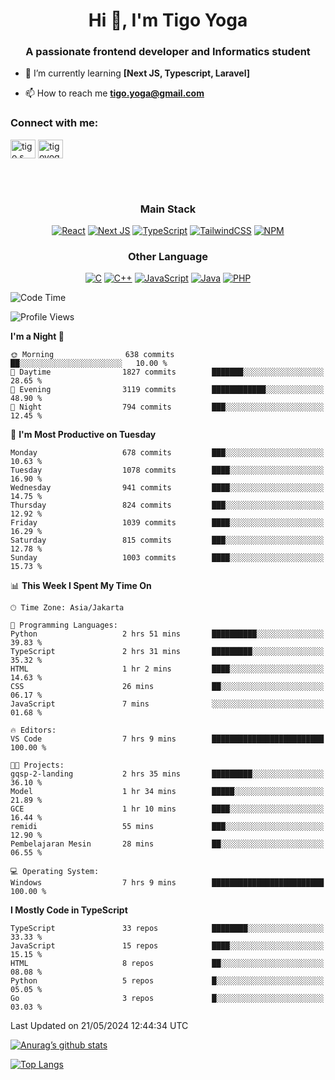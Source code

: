 <h1 align="center">Hi 👋, I'm Tigo Yoga</h1>
<h3 align="center">A passionate frontend developer and Informatics student</h3>

- 🌱 I’m currently learning **[Next JS, Typescript, Laravel]**

- 📫 How to reach me **tigo.yoga@gmail.com**

<h3 align="left">Connect with me:</h3>
<p align="left">
<a href="https://linkedin.com/in/tigo s yoga" target="blank"><img align="center" src="https://raw.githubusercontent.com/rahuldkjain/github-profile-readme-generator/master/src/images/icons/Social/linked-in-alt.svg" alt="tigo s yoga" height="30" width="40" /></a>
<a href="https://instagram.com/tigoyoga" target="blank"><img align="center" src="https://raw.githubusercontent.com/rahuldkjain/github-profile-readme-generator/master/src/images/icons/Social/instagram.svg" alt="tigoyoga" height="30" width="40" /></a>
</p>

<br/>
<br/>

<h3 align="center">Main Stack</h3>
<div align="center">
  
  <a href="">![React](https://img.shields.io/badge/react-%2320232a.svg?style=for-the-badge&logo=react&logoColor=%2361DAFB)</a>
  <a href="">![Next JS](https://img.shields.io/badge/Next-black?style=for-the-badge&logo=next.js&logoColor=white)</a>
   <a href="">![TypeScript](https://img.shields.io/badge/typescript-%23007ACC.svg?style=for-the-badge&logo=typescript&logoColor=white)</a>
  <a href="">![TailwindCSS](https://img.shields.io/badge/tailwindcss-%2338B2AC.svg?style=for-the-badge&logo=tailwind-css&logoColor=white)</a>
  <a href="">![NPM](https://img.shields.io/badge/NPM-%23000000.svg?style=for-the-badge&logo=npm&logoColor=white)</a>
</div>
<h3 align="center">Other Language</h3>
<div align="center">
  
  <a href="">![C](https://img.shields.io/badge/c-%2300599C.svg?style=for-the-badge&logo=c&logoColor=white)</a>
  <a href="">![C++](https://img.shields.io/badge/c++-%2300599C.svg?style=for-the-badge&logo=c%2B%2B&logoColor=white)</a>
  <a href="">![JavaScript](https://img.shields.io/badge/javascript-%23323330.svg?style=for-the-badge&logo=javascript&logoColor=%23F7DF1E)</a>
  <a href="">![Java](https://img.shields.io/badge/java-%23ED8B00.svg?style=for-the-badge&logo=java&logoColor=white)</a>
  <a href="">![PHP](https://img.shields.io/badge/php-%23777BB4.svg?style=for-the-badge&logo=php&logoColor=white)</a>
</div>

<!--START_SECTION:waka-->
![Code Time](http://img.shields.io/badge/Code%20Time-861%20hrs%2030%20mins-blue)

![Profile Views](http://img.shields.io/badge/Profile%20Views-0-blue)

**I'm a Night 🦉** 

```text
🌞 Morning                638 commits         ██░░░░░░░░░░░░░░░░░░░░░░░   10.00 % 
🌆 Daytime                1827 commits        ███████░░░░░░░░░░░░░░░░░░   28.65 % 
🌃 Evening                3119 commits        ████████████░░░░░░░░░░░░░   48.90 % 
🌙 Night                  794 commits         ███░░░░░░░░░░░░░░░░░░░░░░   12.45 % 
```
📅 **I'm Most Productive on Tuesday** 

```text
Monday                   678 commits         ███░░░░░░░░░░░░░░░░░░░░░░   10.63 % 
Tuesday                  1078 commits        ████░░░░░░░░░░░░░░░░░░░░░   16.90 % 
Wednesday                941 commits         ████░░░░░░░░░░░░░░░░░░░░░   14.75 % 
Thursday                 824 commits         ███░░░░░░░░░░░░░░░░░░░░░░   12.92 % 
Friday                   1039 commits        ████░░░░░░░░░░░░░░░░░░░░░   16.29 % 
Saturday                 815 commits         ███░░░░░░░░░░░░░░░░░░░░░░   12.78 % 
Sunday                   1003 commits        ████░░░░░░░░░░░░░░░░░░░░░   15.73 % 
```


📊 **This Week I Spent My Time On** 

```text
🕑︎ Time Zone: Asia/Jakarta

💬 Programming Languages: 
Python                   2 hrs 51 mins       ██████████░░░░░░░░░░░░░░░   39.83 % 
TypeScript               2 hrs 31 mins       █████████░░░░░░░░░░░░░░░░   35.32 % 
HTML                     1 hr 2 mins         ████░░░░░░░░░░░░░░░░░░░░░   14.63 % 
CSS                      26 mins             ██░░░░░░░░░░░░░░░░░░░░░░░   06.17 % 
JavaScript               7 mins              ░░░░░░░░░░░░░░░░░░░░░░░░░   01.68 % 

🔥 Editors: 
VS Code                  7 hrs 9 mins        █████████████████████████   100.00 % 

🐱‍💻 Projects: 
gqsp-2-landing           2 hrs 35 mins       █████████░░░░░░░░░░░░░░░░   36.10 % 
Model                    1 hr 34 mins        █████░░░░░░░░░░░░░░░░░░░░   21.89 % 
GCE                      1 hr 10 mins        ████░░░░░░░░░░░░░░░░░░░░░   16.44 % 
remidi                   55 mins             ███░░░░░░░░░░░░░░░░░░░░░░   12.90 % 
Pembelajaran Mesin       28 mins             ██░░░░░░░░░░░░░░░░░░░░░░░   06.55 % 

💻 Operating System: 
Windows                  7 hrs 9 mins        █████████████████████████   100.00 % 
```

**I Mostly Code in TypeScript** 

```text
TypeScript               33 repos            ████████░░░░░░░░░░░░░░░░░   33.33 % 
JavaScript               15 repos            ████░░░░░░░░░░░░░░░░░░░░░   15.15 % 
HTML                     8 repos             ██░░░░░░░░░░░░░░░░░░░░░░░   08.08 % 
Python                   5 repos             █░░░░░░░░░░░░░░░░░░░░░░░░   05.05 % 
Go                       3 repos             █░░░░░░░░░░░░░░░░░░░░░░░░   03.03 % 
```




 Last Updated on 21/05/2024 12:44:34 UTC
<!--END_SECTION:waka-->

[![Anurag’s github stats](https://github-readme-stats.vercel.app/api?username=tigoyoga)](https://github.com/tigoyoga)

[![Top Langs](https://github-readme-stats.vercel.app/api/top-langs/?username=tigoyoga&layout=compact)](https://github.com/tigoyoga)
